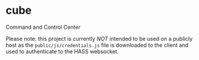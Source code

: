 # cube
Command and Control Center

Please note: this project is currently *NOT* intended to be used on a publicly host as the `public/js/credentials.js` file is downloaded to the client and used to authenticate to the HASS websocket.
